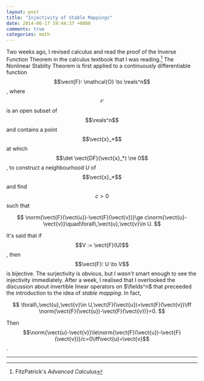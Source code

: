 ```yaml
---
layout: post
title: "Injectivity of Stable Mappings"
date: 2014-06-17 19:44:37 +0800
comments: true
categories: math
---
```


Two weeks ago, I revised calculus and read the proof of the Inverse
Function Theorem in the calculus textbook that I was reading.[^1]  The
Nonlinear Stablity Theorem is first applied to a continuously
differentiable function $$\vect{F}: \mathcal{O} \to \reals^n$$, where
$$\mathcal{O}$$ is an open subset of $$\reals^n$$ and contains a point
$$\vect{x}_*$$ at which $$\det \vect{DF}(\vect{x}_*) \ne 0$$, to
construct a neighbourhood $U$ of $$\vect{x}_*$$ and find $$c > 0$$
such that

$$
\norm{\vect{F}(\vect{u})-\vect{F}(\vect{v})}\ge c\norm{\vect{u}-\vect{v}}\quad\forall\,\vect{u},\vect{v}\in U.
$$

It's said that if $$V := \vect{F}(U)$$, then $$\vect{F}: U \to V$$ is
bijective.  The surjectivity is obvious, but I *wasn't* smart enough
to see the injectivity immediately.  After a week, I realised that I
overlooked the discussion about invertible linear operators on
$\fields^n$ that preceeded the introduction to the idea of *stable
mapping*.  In fact,

$$
\forall\,\vect{u},\vect{v}\in U,\vect{F}(\vect{u})=\vect{F}(\vect{v})\iff \norm{\vect{F}(\vect{u})-\vect{F}(\vect{v})}=0.
$$

Then
$$\norm{\vect{u}-\vect{v}}\le\norm{\vect{F}(\vect{u})-\vect{F}(\vect{v})}/c=0\iff\vect{u}=\vect{v}$$.

---

[^1]: FitzPatrick's *Advanced Calculus*

